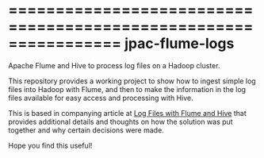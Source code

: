 ================================================================
                        jpac-flume-logs
================================================================

Apache Flume and Hive to process log files on a Hadoop cluster.

This repository provides a working project to show how to ingest simple log files into Hadoop with Flume, and then to make the information in the log files available for easy access and processing with Hive.  

This is based in companying article at [Log Files with Flume and Hive](http://www.lopakalogic.com/articles/hadoop-articles/log-files-flume-hive/) that provides additional details and thoughts on how the solution was put together and why certain decisions were made.  

Hope you find this useful!


